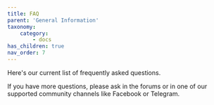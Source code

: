 ```yaml
---
title: FAQ
parent: 'General Information'
taxonomy:
    category:
        - docs
has_children: true
nav_order: 7
---
```


Here's our current list of frequently asked questions.

If you have more questions, please ask in the forums or in one of our supported community channels like Facebook or Telegram.